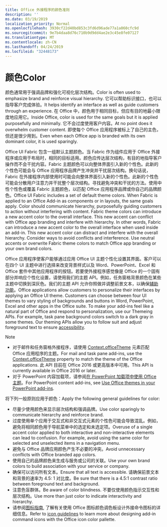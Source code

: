 ```yaml
---
title: Office 外接程序的颜色准则
description: ''
ms.date: 03/19/2019
localization_priority: Normal
ms.openlocfilehash: 3930cf22d40bd853c3fd6d96ade77a1a060cfc9d
ms.sourcegitcommit: 9e7b4daa8d76c710b9d9dd4ae2e3c45e8fe07127
ms.translationtype: MT
ms.contentlocale: zh-CN
ms.lasthandoff: 04/24/2019
ms.locfileid: "32448173"
---
```

# <a name="color"></a><span data-ttu-id="efbfd-102">颜色</span><span class="sxs-lookup"><span data-stu-id="efbfd-102">Color</span></span>

<span data-ttu-id="efbfd-103">颜色通常用于强调品牌和强化可视化层次结构。</span><span class="sxs-lookup"><span data-stu-id="efbfd-103">Color is often used to emphasize brand and reinforce visual hierarchy.</span></span> <span data-ttu-id="efbfd-104">它可以帮助标识接口，也可以指导客户完成体验。</span><span class="sxs-lookup"><span data-stu-id="efbfd-104">It helps identify an interface as well as guide customers through an experience.</span></span> <span data-ttu-id="efbfd-105">在 Office 中，颜色用于相同目标，但应有目的地最小限度地应用它。</span><span class="sxs-lookup"><span data-stu-id="efbfd-105">Inside Office, color is used for the same goals but it is applied purposefully and minimally.</span></span> <span data-ttu-id="efbfd-106">它不会过度使用客户内容。</span><span class="sxs-lookup"><span data-stu-id="efbfd-106">At no point does it overwhelm customer content.</span></span> <span data-ttu-id="efbfd-107">即使每个 Office 应用程序被标上了自己的主色，但还是很少用到。</span><span class="sxs-lookup"><span data-stu-id="efbfd-107">Even when each Office app is branded with its own dominant color, it is used sparingly.</span></span>

<span data-ttu-id="efbfd-p102">Office UI Fabric 包含一组默认主题颜色。当 Fabric 作为组件应用于 Office 外接程序或应用于布局时，相同的目标适用。颜色应传达层次结构，有目的地指导客户操作而不会干扰内容。Fabric 主题颜色可以向整体界面引入新的个性色。此新的个性色可能会与 Office 应用程序品牌产生冲突并干扰层次结构。换句话说，Fabric 在外接程序内部使用时可能会向整体界面引入新的个性色。此新的个性色可能会分散用户注意力并干扰整个层次结构。寻找避免冲突和干扰的方法。使用中性个性色或覆盖 Fabric 主题颜色，以匹配 Office 应用程序品牌或你自己的品牌颜色。</span><span class="sxs-lookup"><span data-stu-id="efbfd-p102">Office UI Fabric includes a set of default theme colors. When Fabric is applied to an Office Add-in as components or in layouts, the same goals apply. Color should communicate hierarchy, purposefully guiding customers to action without interfering with content. Fabric theme colors can introduce a new accent color to the overall interface. This new accent can conflict with Office app branding and interfere with hierarchy. In other words, Fabric can introduce a new accent color to the overall interface when used inside an add-in. This new accent color can distract and interfere with the overall hierarchy. Consider ways to avoid conflicts and interference. Use neutral accents or overwrite Fabric theme colors to match Office app branding or your own brand colors.</span></span>

<span data-ttu-id="efbfd-p103">Office 应用程序使客户能够通过应用 Office UI 主题个性化设置其界面。客户可以在四个 UI 主题中进行选择来改变背景样式以及 Word、PowerPoint、Excel 和 Office 套件中其他应用程序的按钮。若要使外接程序感觉像是 Office 的一个固有部分并响应个性化设置，请使用我们的主题 API。例如，任务窗格背景颜色在某些主题中切换到深灰色。我们的主题 API 允许你照做并调整前景文本，以确保[辅助功能](../design/accessibility-guidelines.md)。</span><span class="sxs-lookup"><span data-stu-id="efbfd-p103">Office applications allow customers to personalize their interfaces by applying an Office UI theme. Customers can choose between four UI themes to vary styling of backgrounds and buttons in Word, PowerPoint, Excel and other apps in the Office suite. To make your add-ins feel like a natural part of Office and respond to personalization, use our Themeing APIs. For example, task pane background colors switch to a dark gray in some themes. Our theming APIs allow you to follow suit and adjust foreground text to ensure [accessibility](../design/accessibility-guidelines.md).</span></span>

> [!NOTE]
> - <span data-ttu-id="efbfd-122">对于邮件和任务窗格外接程序，请使用 [Context.officeTheme](/javascript/api/office/office.context) 元素匹配 Office 应用程序的主题。</span><span class="sxs-lookup"><span data-stu-id="efbfd-122">For mail and task pane add-ins, use the [Context.officeTheme](/javascript/api/office/office.context) property to match the theme of the Office applications.</span></span> <span data-ttu-id="efbfd-123">此 API 目前在 Office 2016 或更高版本中可用。</span><span class="sxs-lookup"><span data-stu-id="efbfd-123">This API is currently available in Office 2016 or later.</span></span>
> - <span data-ttu-id="efbfd-124">对于 PowerPoint 内容加载项，请参阅[在 PowerPoint 加载项中使用 Office 主题](../powerpoint/use-document-themes-in-your-powerpoint-add-ins.md)。</span><span class="sxs-lookup"><span data-stu-id="efbfd-124">For PowerPoint content add-ins, see [Use Office themes in your PowerPoint add-ins](../powerpoint/use-document-themes-in-your-powerpoint-add-ins.md).</span></span>

<span data-ttu-id="efbfd-125">将下列一般原则应用于颜色：</span><span class="sxs-lookup"><span data-stu-id="efbfd-125">Apply the following general guidelines for color:</span></span>

* <span data-ttu-id="efbfd-126">尽量少使用颜色来显示层次结构和强调品牌。</span><span class="sxs-lookup"><span data-stu-id="efbfd-126">Use color sparingly to communicate hierarchy and reinforce brand.</span></span>
* <span data-ttu-id="efbfd-p105">过度使用单个应用于交互式和非交互式元素的个性色可能会导致混乱。例如，避免将相同颜色用于导航菜单中的选定和未选定项。</span><span class="sxs-lookup"><span data-stu-id="efbfd-p105">Overuse of a single accent color applied to both interactive and non-interactive elements can lead to confusion. For example, avoid using the same color for selected and unselected items in a navigation menu.</span></span>
* <span data-ttu-id="efbfd-129">避免与 Office 品牌应用颜色产生不必要的冲突。</span><span class="sxs-lookup"><span data-stu-id="efbfd-129">Avoid unnecessary conflicts with Office branded app colors.</span></span>
* <span data-ttu-id="efbfd-130">使用自己的品牌颜色来生成与服务或公司的关联。</span><span class="sxs-lookup"><span data-stu-id="efbfd-130">Use your own brand colors to build association with your service or company.</span></span>
* <span data-ttu-id="efbfd-131">确保可以访问所有文本。</span><span class="sxs-lookup"><span data-stu-id="efbfd-131">Ensure that all text is accessible.</span></span> <span data-ttu-id="efbfd-132">请确保前景文本和背景的速率为 4.5: 1 对比度。</span><span class="sxs-lookup"><span data-stu-id="efbfd-132">Be sure that there is a 4.5:1 contrast ratio between foreground text and background.</span></span>
* <span data-ttu-id="efbfd-133">注意色盲群体。</span><span class="sxs-lookup"><span data-stu-id="efbfd-133">Be aware of color blindness.</span></span> <span data-ttu-id="efbfd-134">不要仅使用颜色指示交互性和层次结构。</span><span class="sxs-lookup"><span data-stu-id="efbfd-134">Use more than just color to indicate interactivity and hierarchy.</span></span>
* <span data-ttu-id="efbfd-135">请参阅[图标指南](../design/add-in-icons.md), 了解有关使用 Office 图标颜色调色板设计外接命令图标的详细信息。</span><span class="sxs-lookup"><span data-stu-id="efbfd-135">Refer to [icon guidelines](../design/add-in-icons.md) to learn more about designing add-in command icons with the Office icon color pallette.</span></span>
